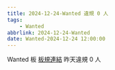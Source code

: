 ```yaml
---
title: 2024-12-24-Wanted 違規 0 人
tags:
    - Wanted
abbrlink: 2024-12-24-Wanted
date: Wanted-2024-12-24 12:00:00
---
```

Wanted 板 [板規連結](https://www.ptt.cc/bbs/Wanted/M.1608829773.A.D3B.html)
昨天違規 0 人
